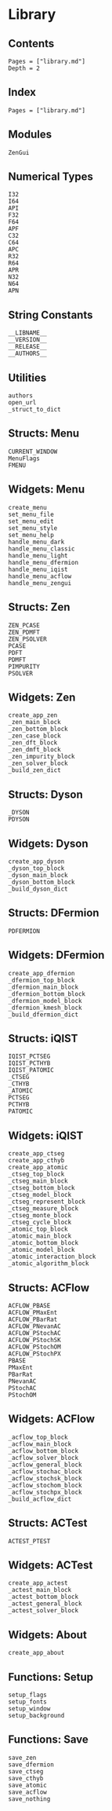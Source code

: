 # Library

## Contents

```@contents
Pages = ["library.md"]
Depth = 2
```

## Index

```@index
Pages = ["library.md"]
```

## Modules

```@docs
ZenGui
```

## Numerical Types

```@docs
I32
I64
API
F32
F64
APF
C32
C64
APC
R32
R64
APR
N32
N64
APN
```

## String Constants

```@docs
__LIBNAME__
__VERSION__
__RELEASE__
__AUTHORS__
```

## Utilities

```@docs
authors
open_url
_struct_to_dict
```

## Structs: Menu

```docs
CURRENT_WINDOW
MenuFlags
FMENU
```

## Widgets: Menu

```@docs
create_menu
set_menu_file
set_menu_edit
set_menu_style
set_menu_help
handle_menu_dark
handle_menu_classic
handle_menu_light
handle_menu_dfermion
handle_menu_iqist
handle_menu_acflow
handle_menu_zengui
```

## Structs: Zen

```@docs
ZEN_PCASE
ZEN_PDMFT
ZEN_PSOLVER
PCASE
PDFT
PDMFT
PIMPURITY
PSOLVER
```

## Widgets: Zen

```@docs
create_app_zen
_zen_main_block
_zen_bottom_block
_zen_case_block
_zen_dft_block
_zen_dmft_block
_zen_impurity_block
_zen_solver_block
_build_zen_dict
```

## Structs: Dyson

```@docs
_DYSON
PDYSON
```

## Widgets: Dyson

```@docs
create_app_dyson
_dyson_top_block
_dyson_main_block
_dyson_bottom_block
_build_dyson_dict
```

## Structs: DFermion

```@docs
PDFERMION
```

## Widgets: DFermion

```@docs
create_app_dfermion
_dfermion_top_block
_dfermion_main_block
_dfermion_bottom_block
_dfermion_model_block
_dfermion_kmesh_block
_build_dfermion_dict
```

## Structs: iQIST

```@docs
IQIST_PCTSEG
IQIST_PCTHYB
IQIST_PATOMIC
_CTSEG
_CTHYB
_ATOMIC
PCTSEG
PCTHYB
PATOMIC
```

## Widgets: iQIST

```@docs
create_app_ctseg
create_app_cthyb
create_app_atomic
_ctseg_top_block
_ctseg_main_block
_ctseg_bottom_block
_ctseg_model_block
_ctseg_represent_block
_ctseg_measure_block
_ctseg_monte_block
_ctseg_cycle_block
_atomic_top_block
_atomic_main_block
_atomic_bottom_block
_atomic_model_block
_atomic_interaction_block
_atomic_algorithm_block
```

## Structs: ACFlow

```@docs
ACFLOW_PBASE
ACFLOW_PMaxEnt
ACFLOW_PBarRat
ACFLOW_PNevanAC
ACFLOW_PStochAC
ACFLOW_PStochSK
ACFLOW_PStochOM
ACFLOW_PStochPX
PBASE
PMaxEnt
PBarRat
PNevanAC
PStochAC
PStochOM
```

## Widgets: ACFlow

```@docs
_acflow_top_block
_acflow_main_block
_acflow_bottom_block
_acflow_solver_block
_acflow_general_block
_acflow_stochac_block
_acflow_stochsk_block
_acflow_stochom_block
_acflow_stochpx_block
_build_acflow_dict
```

## Structs: ACTest

```@docs
ACTEST_PTEST
```

## Widgets: ACTest

```@docs
create_app_actest
_actest_main_block
_actest_bottom_block
_actest_general_block
_actest_solver_block
```

## Widgets: About

```@docs
create_app_about
```

## Functions: Setup

```@docs
setup_flags
setup_fonts
setup_window
setup_background
```

## Functions: Save

```@docs
save_zen
save_dfermion
save_ctseg
save_cthyb
save_atomic
save_acflow
save_nothing
```
